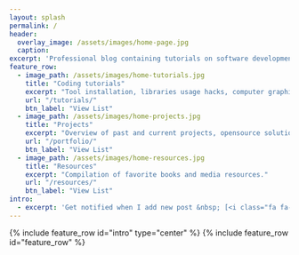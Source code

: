 ```yaml
---
layout: splash
permalink: /
header:
  overlay_image: /assets/images/home-page.jpg
  caption:
excerpt: 'Professional blog containing tutorials on software development and systems administration.'
feature_row:
  - image_path: /assets/images/home-tutorials.jpg
    title: "Coding tutorials"
    excerpt: "Tool installation, libraries usage hacks, computer graphics and more."
    url: "/tutorials/"
    btn_label: "View List"
  - image_path: /assets/images/home-projects.jpg
    title: "Projects"
    excerpt: "Overview of past and current projects, opensource solutions."
    url: "/portfolio/"
    btn_label: "View List"
  - image_path: /assets/images/home-resources.jpg
    title: "Resources"
    excerpt: "Compilation of favorite books and media resources."
    url: "/resources/"
    btn_label: "View List"
intro:
  - excerpt: 'Get notified when I add new post &nbsp; [<i class="fa fa-rss"></i>RSS](feed.xml){: .btn .btn--rss}'
---
```


{% include feature_row id="intro" type="center" %}
{% include feature_row id="feature_row" %}
